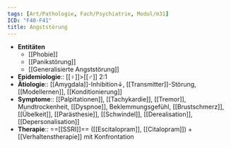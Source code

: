 ```yaml
---
tags: [Art/Pathologie, Fach/Psychiatrie, Modul/m31]
ICD: "F40-F41"
title: Angststörung
---
```

- **Entitäten**
	- [[Phobie]]
	- [[Panikstörung]]
	- [[Generalisierte Angststörung]]
- **Epidemiologie**:: [[♀]]>[[♂]] 2:1
- **Ätiologie**:: [[Amygdala]]-Inhibition↓, [[Transmitter]]-Störung, [[Modellernen]], [[Konditionierung]]
- **Symptome**:: [[Palpitationen]], [[Tachykardie]], [[Tremor]], Mundtrockenheit, [[Dyspnoe]], Beklemmungsgefühl, [[Brustschmerz]], [[Übelkeit]], [[Parästhesie]], [[Schwindel]], [[Derealisation]], [[Depersonalisation]]
- **Therapie**:: ==[[SSRI]]== ([[Escitalopram]], [[Citalopram]]) + [[Verhaltenstherapie]] mit Konfrontation